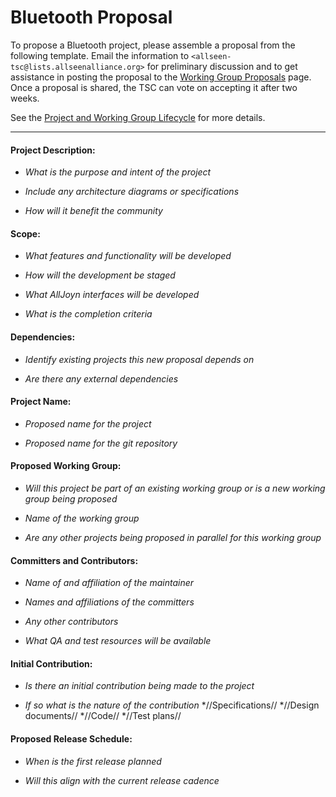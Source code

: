 # Bluetooth Proposal

To propose a Bluetooth project, please assemble a proposal from the following template. Email the information to `<allseen-tsc@lists.allseenalliance.org>` for preliminary discussion and to get assistance in posting the proposal to the [Working Group Proposals](tsc/technical_steering_committee/proposals) page. Once a proposal is shared, the TSC can vote on accepting it after two weeks.

See the [Project and Working Group Lifecycle](https///allseenalliance.org/about-allseen/governance/project-and-working-group-lifecycle) for more details.

----

#### Project Description:

* *What is the purpose and intent of the project*

* *Include any architecture diagrams or specifications*

* *How will it benefit the community*
#### Scope:

* *What features and functionality will be developed*

* *How will the development be staged*

* *What AllJoyn interfaces will be developed*

* *What is the completion criteria*
#### Dependencies:

* *Identify existing projects this new proposal depends on*

* *Are there any external dependencies*
#### Project Name:

* *Proposed name for the project*

* *Proposed name for the git repository*
#### Proposed Working Group:

* *Will this project be part of an existing working group or is a new working group being proposed*

* *Name of the working group*

* *Are any other projects being proposed in parallel for this working group*
#### Committers and Contributors:

* *Name of and affiliation of the maintainer*

* *Names and affiliations of the committers*

* *Any other contributors*

* *What QA and test resources will be available*
#### Initial Contribution:

* *Is there an initial contribution being made to the project*

* *If so what is the nature of the contribution*
    *//Specifications//
    *//Design documents//
    *//Code//
    *//Test plans//
#### Proposed Release Schedule:

* *When is the first release planned*

* *Will this align with the current release cadence*
